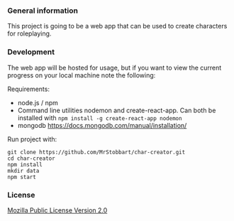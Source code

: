 ### General information

This project is going to be a web app that can be used to create characters for roleplaying.


### Development

The web app will be hosted for usage, but if you want to view the current progress on your local machine note the following:

Requirements:
* node.js / npm
* Command line utilities nodemon and create-react-app. Can both be installed with `npm install -g create-react-app nodemon`
* mongodb https://docs.mongodb.com/manual/installation/

Run project with:
```shell 
git clone https://github.com/MrStobbart/char-creator.git
cd char-creator
npm install
mkdir data
npm start
```

### License

[Mozilla Public License Version 2.0](https://www.mozilla.org/en-US/MPL/2.0/)


